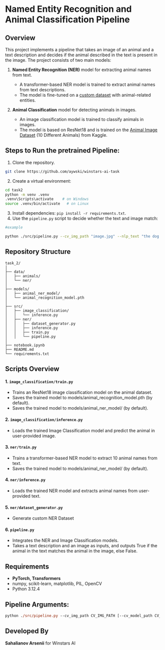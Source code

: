 # Named Entity Recognition and Animal Classification Pipeline

## Overview
This project implements a pipeline that takes an image of an animal and a text description and decides if the animal described in the text is present in the image. The project consists of two main models:
1. **Named Entity Recognition (NER)** model for extracting animal names from text.
    - A transformer-based NER model is trained to extract animal names from text descriptions.
    - The model is fine-tuned on a [custom dataset](https://github.com/aywski/winstars-ai-task/blob/main/src/ner/dataset_generator.py) with animal-related entities.

2. **Animal Classification** model for detecting animals in images.
    - An image classification model is trained to classify animals in images.
    - The model is based on ResNet18 and is trained on the [Animal Image Dataset](https://www.kaggle.com/datasets/alessiocorrado99/animals10/data) (10 Different Animals) from Kaggle.

## Steps to Run the pretrained Pipeline:
1. Clone the repository.
```bash
git clone https://github.com/aywski/winstars-ai-task
```
2. Create a virtual environment: 
```bash
cd task2
python -m venv .venv
.venv\Scripts\activate    # on Windows 
source .venv/bin/activate   # on Linux
```
3. Install dependencies: `pip install -r requirements.txt`.
4. Use the `pipeline.py` script to decide whether the text and image match:
```bash
#example

python ./src/pipeline.py --cv_img_path "image.jpg" --nlp_text "the dog will walk while my cat sleeps"
```

## Repository Structure
```
task_2/
│
├── data/
│   ├── animals/
│   └── ner/
│
├── models/
│   ├── animal_ner_model/
│   └── animal_recognition_model.pth
│
├── src/
│   ├── image_classification/
│   │   └── inference.py
│   ├── ner/
│   │   ├── dataset_generator.py
│   │   ├── inference.py
│   │   ├── train.py
│   │   └── pipeline.py
│
├── notebook.ipynb
├── README.md
└── requirements.txt
```

## Scripts Overview
#### 1. `image_classification/train.py`
- Trains an ResNet18 image classification model on the animal dataset.
- Saves the trained model to models/animal_recognition_model.pth (by default).
- Saves the trained model to models/animal_ner_model/ (by default).
#### 2. `image_classification/inference.py`
- Loads the trained Image Classification model and predict the animal in user-provided image.
#### 3. `ner/train.py`
- Trains a transformer-based NER model to extract 10 animal names from text.
- Saves the trained model to models/animal_ner_model/ (by default).
#### 4. `ner/inference.py`
- Loads the trained NER model and extracts animal names from user-provided text.
#### 5. `ner/dataset_generator.py`
- Generate custom NER Dataset 
#### 6. `pipeline.py`
- Integrates the NER and Image Classification models.
- Takes a text description and an image as inputs, and outputs True if the animal in the text matches the animal in the image, else False.

## Requirements
- __PyTorch, Transformers__
- numpy, scikit-learn, matplotlib, PIL, OpenCV
- Python 3.12.4

## Pipeline Arguments:
```ps
python ./src/pipeline.py --cv_img_path CV_IMG_PATH [--cv_model_path CV_MODEL_PATH] [--cv_num_classes CV_NUM_CLASSES] [--cv_data_dir CV_DATA_DIR] --nlp_text NLP_TEXT [--nlp_model_path NLP_MODEL_PATH] [--nlp_animals_file NLP_ANIMALS_FILE]
```

## Developed By
__Sahalianov Arsenii__ for Winstars AI 